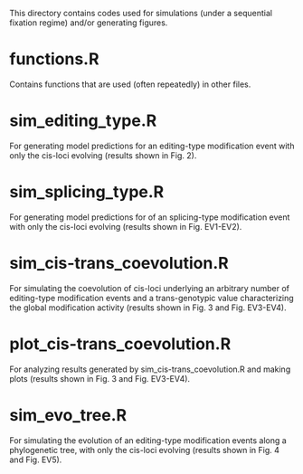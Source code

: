 This directory contains codes used for simulations (under a sequential fixation regime) and/or generating figures.

# functions.R 
Contains functions that are used (often repeatedly) in other files. 

# sim_editing_type.R 
For generating model predictions for an editing-type modification event with only the cis-loci evolving (results shown in Fig. 2).

# sim_splicing_type.R
For generating model predictions for of an splicing-type modification event with only the cis-loci evolving (results shown in Fig. EV1-EV2).

# sim_cis-trans_coevolution.R
For simulating the coevolution of cis-loci underlying an arbitrary number of editing-type modification events and a trans-genotypic value characterizing the global modification activity (results shown in Fig. 3 and Fig. EV3-EV4).

# plot_cis-trans_coevolution.R
For analyzing results generated by sim_cis-trans_coevolution.R and making plots (results shown in Fig. 3 and Fig. EV3-EV4).

# sim_evo_tree.R
For simulating the evolution of an editing-type modification events along a phylogenetic tree, with only the cis-loci evolving (results shown in Fig. 4 and Fig. EV5).

